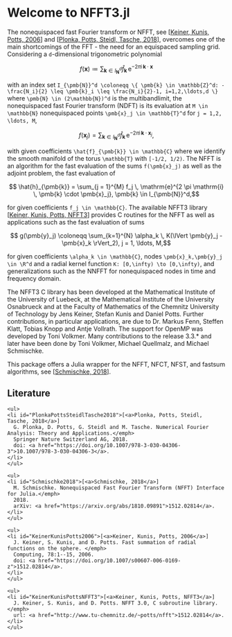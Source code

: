 # Welcome to NFFT3.jl

The nonequispaced fast Fourier transform or NFFT, see [[Keiner, Kunis, Potts, 2006](#KeinerKunisPotts2006)] and [[Plonka, Potts, Steidl, Tasche, 2018](#PlonkaPottsSteidlTasche2018)], overcomes one of the main shortcomings of the FFT - the need for an equispaced sampling grid. Considering a ``d``-dimensional trigonometric polynomial 

```math
  	f(\pmb{x}) \coloneqq \sum_{ \pmb{k} \in I_{\pmb{N}}^d} \hat{f}_{\pmb{k}} \, \mathrm{e}^{-2\pi\mathrm{i}\,\pmb{k}\cdot\pmb{x}}
```

with an index set ``I_{\pmb{N}}^d \coloneqq \{ \pmb{k} \in \mathbb{Z}^d: -\frac{N_i}{2} \leq \pmb{k}_i \leq \frac{N_i}{2}-1, i=1,2,\ldots,d \}`` where ``\pmb{N} \in (2\mathbb{N})^d`` is the multibandlimit, the nonequispaced fast Fourier transform (NDFT) is its evaluation at ``M \in \mathbb{N}`` nonequispaced points ``\pmb{x}_j \in \mathbb{T}^d`` for ``j = 1,2, \ldots, M``,

```math
  	f(\pmb{x}_j) =\sum_{\pmb{k} \in I_{\pmb{N}}^d} \hat{f}_{\pmb{k}} \, \mathrm{e}^{-2 \pi \mathrm{i} \, \pmb{k} \cdot \pmb{x}_j},
```

with given coefficients ``\hat{f}_{\pmb{k}} \in \mathbb{C}`` where we identify the smooth manifold of the torus ``\mathbb{T}`` with ``[-1/2, 1/2)``. The NFFT is an algorithm for the fast evaluation of the sums ``f(\pmb{x}_j)`` as well as the adjoint problem, the fast evaluation of

```math
	\hat{h}_{\pmb{k}} = \sum_{j = 1}^{M} f_j \, \mathrm{e}^{2 \pi \mathrm{i} \, \pmb{k} \cdot \pmb{x}_j}, \pmb{k} \in I_{\pmb{N}}^d,
```

for given coefficients ``f_j \in \mathbb{C}``. The available NFFT3 library [[Keiner, Kunis, Potts, NFFT3](#KeinerKunisPottsNFFT3)] provides C routines for the NFFT as well as applications such as the fast evaluation of sums

```math
  	g(\pmb{y}_j) \coloneqq \sum_{k=1}^{N} \alpha_k \, K(\lVert \pmb{y}_j - \pmb{x}_k \rVert_2), j = 1, \ldots, M,
```

for given coefficients ``\alpha_k \in \mathbb{C}``, nodes ``\pmb{x}_k,\pmb{y}_j \in \R^d``  and a radial kernel function ``K: [0,\infty) \to [0,\infty)``, and generalizations such as the NNFFT for nonequispaced nodes in time and frequency domain. 

The NFFT3 C library has been developed at the Mathematical Institute of the University of Luebeck, at the Mathematical Institute of the University Osnabrueck and at the Faculty of Mathematics of the Chemnitz University of Technology by Jens Keiner, Stefan Kunis and Daniel Potts. Further contributions, in particular applications, are due to Dr. Markus Fenn, Steffen Klatt, Tobias Knopp and Antje Vollrath. The support for OpenMP was developed by Toni Volkmer. Many contributions to the release 3.3.* and later have been done by Toni Volkmer, Michael Quellmalz, and Michael Schmischke.

This package offers a Julia wrapper for the NFFT, NFCT, NFST, and fastsum algorithms, see [[Schmischke, 2018](#Schmischke2018)].

## Literature

```@raw html
<ul>
<li id="PlonkaPottsSteidlTasche2018">[<a>Plonka, Potts, Steidl, Tasche, 2018</a>]
  G. Plonka, D. Potts, G. Steidl and M. Tasche. Numerical Fourier Analysis: Theory and Applications.</emph>
  Springer Nature Switzerland AG, 2018.
  doi: <a href="https://doi.org/10.1007/978-3-030-04306-3">10.1007/978-3-030-04306-3</a>.
</li>
</ul>
```

```@raw html
<ul>
<li id="Schmischke2018">[<a>Schmischke, 2018</a>]
  M. Schmischke. Nonequispaced Fast Fourier Transform (NFFT) Interface for Julia.</emph>
  2018.
  arXiv: <a href="https://arxiv.org/abs/1810.09891">1512.02814</a>.
</li>
</ul>
```

```@raw html
<ul>
<li id="KeinerKunisPotts2006">[<a>Keiner, Kunis, Potts, 2006</a>]
  J. Keiner, S. Kunis, and D. Potts. Fast summation of radial functions on the sphere. </emph>
  Computing, 78:1--15, 2006.
  doi: <a href="https://doi.org/10.1007/s00607-006-0169-z">1512.02814</a>.
</li>
</ul>
```

```@raw html
<ul>
<li id="KeinerKunisPottsNFFT3">[<a>Keiner, Kunis, Potts, NFFT3</a>]
  J. Keiner, S. Kunis, and D. Potts. NFFT 3.0, C subroutine library. </emph>
  url: <a href="http://www.tu-chemnitz.de/~potts/nfft">1512.02814</a>.
</li>
</ul>
```